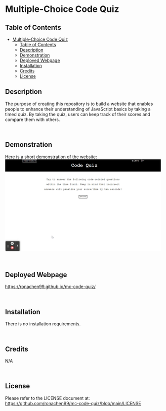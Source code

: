 # Multiple-Choice Code Quiz

## Table of Contents
- [Multiple-Choice Code Quiz](#multiple-choice-code-quiz)
  - [Table of Contents](#table-of-contents)
  - [Description](#description)
  - [Demonstration](#demonstration)
  - [Deployed Webpage](#deployed-webpage)
  - [Installation](#installation)
  - [Credits](#credits)
  - [License](#license)

## Description

The purpose of creating this repository is to build a website that enables people to enhance their understanding of JavaScript basics by taking a timed quiz. By taking the quiz, users can keep track of their scores and compare them with others.

<br>

## Demonstration

Here is a short demonstration of the website:
![Demonstration of a user going through an interactive coding quiz, then enters name to save score before returning, resetting, and starting over](./assets/images/MC%20Code%20Quiz.gif)

<br>

## Deployed Webpage

https://ronachen99.github.io/mc-code-quiz/

<br>

## Installation

There is no installation requirements.

<br>

## Credits

N/A

<br>

## License

Please refer to the LICENSE document at: https://github.com/ronachen99/mc-code-quiz/blob/main/LICENSE